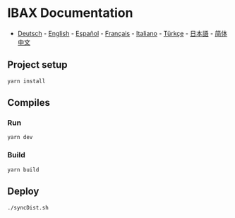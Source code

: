 # IBAX Documentation


- [Deutsch](docs/de/README.md) - [English](docs/README.md) - [Español](docs/es/README.md) - [Français](docs/fr/README.md) - [Italiano](docs/it/README.md) - [Türkçe](docs/tr-TR/README.md) - [日本語](docs/ja/README.md) - [简体中文](docs/zh-CN/README.md)


## Project setup
```shell
yarn install
```

## Compiles

### Run
```shell
yarn dev
```


### Build
```shell
yarn build
```


## Deploy
```shell
./syncDist.sh
```
